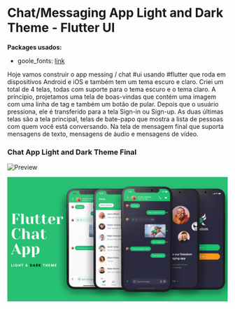 # Chat/Messaging App Light and Dark Theme - Flutter UI


**Packages usados:**

- goole_fonts: [link](https://pub.dev/packages/google_fonts)

Hoje vamos construir o app messing / chat #ui usando #flutter que roda em dispositivos Android e iOS e também tem um tema escuro e claro. Criei um total de 4 telas, todas com suporte para o tema escuro e o tema claro. A princípio, projetamos uma tela de boas-vindas que contém uma imagem com uma linha de tag e também um botão de pular. Depois que o usuário pressiona, ele é transferido para a tela Sign-in ou Sign-up. As duas últimas telas são a tela principal, telas de bate-papo que mostra a lista de pessoas com quem você está conversando. Na tela de mensagem final que suporta mensagens de texto, mensagens de áudio e mensagens de vídeo.

### Chat App Light and Dark Theme Final 

![Preview](/gif.gif)

![App UI](/ui.png)
